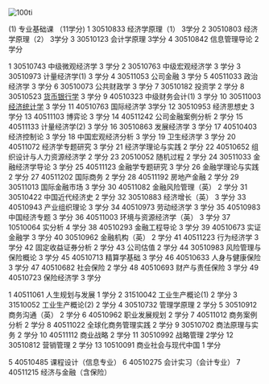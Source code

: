 ![100ti](/Users/oralbayzharylkassyn/Downloads/denisse-leon-544612-unsplash.jpg)

(1) 专业基础课 （11学分) 
1 30510833 经济学原理（1） 3学分 
2 30510803 经济学原理（2） 3学分 
3 30510123 会计学原理 3学分 
4 30510842 信息管理导论 2学分

1 30510743 中级微观经济学 3 学分 
2 30510763 中级宏观经济学 3 学分 
3 30510973 计量经济学(1) 3 学分 
4 30511053 公司金融 3 学分 
5 40511033 政治经济学 3 学分 
6 30510073 公共财政学 3 学分 
7 30510182 投资学 2 学分 
8 30510523  [货币银行学](https://www.baidu.com/s?wd=%E8%B4%A7%E5%B8%81%E9%93%B6%E8%A1%8C%E5%AD%A6&tn=SE_PcZhidaonwhc_ngpagmjz&rsv_dl=gh_pc_zhidao) 3 学分 
9 40510323 中级财务会计(1) 3 学分 
10 30511003  [经济统计学](https://www.baidu.com/s?wd=%E7%BB%8F%E6%B5%8E%E7%BB%9F%E8%AE%A1%E5%AD%A6&tn=SE_PcZhidaonwhc_ngpagmjz&rsv_dl=gh_pc_zhidao) 3 学分 
11 40510763 国际经济学 3学分 
12 30510953 经济思想史 3 学分
13 40511103 博弈论 3 学分
14 40511242 公司金融案例分析 2 学分
15 40511133 计量经济学(2) 3 学分
16 30510863 发展经济学 3 学分
17 40510403 经济控制论 3 学分
18 中国宏观经济分析 3 学分
19 卫生经济学 3 学分
20 40511072 经济学专题研究 3 学分
21 经济学理论与实践 2 学分
22 40510652 组织设计与人力资源经济学 2 学分
23 20510052 随机过程 2 学分
24 30511033 金融经济学导论 3 学分
25 40511123 金融学专题研究 3 学分
26 金融学理论与实践 2 学分
27 40511202 国际商务 2 学分
28 40511192 房地产金融 2 学分
29 30511013 国际金融市场 3 学分
30 40511082 金融风险管理（英） 2 学分
31 30510422 中国近代经济史 2 学分
32 30510883 经济增长（英） 3 学分
33 40510943 产业组织理论 3 学分 
34 40510973 劳动经济学 3 学分 
35 40510983 中国经济专题 3 学分 
36 40511003 环境与资源经济学（英） 3 学分 
37 10510064 实分析 4 学分 
38 40510293 金融工程导论 3 学分 
39 40510673 实证金融学 3 学分 
40 30510962 金融机构（英） 2 学分 
41 40511223 行为经济学 3 学分 
42 固定收益证券分析 2 学分 
43 公司估值 2 学分 
44 30510983 风险管理与保险概论 3 学分 
45 40510713 精算学基础 3 学分 
46 40510633 人身与健康保险 3 学分 
47 40510682 社会保险 2 学分 
48 40510693 财产与责任保险 3 学分 
49 40510723 保险经济学 3 学分 


1 40511061 人生规划与发展 1 学分 
2 31510042 工业生产概论(1) 2 学分 
3 31510052 工业生产概论(2) 2 学分 
4 30510732 管理学原理 2 学分 
5 30510912 商务沟通（英） 2 学分 
6 40510962 职业发展规划 2 学分 
7 40511012 商务案例分析 2 学分 
8 40511022 全球化商务管理实践 2 学分 
9 30510702 商法原理与实务 2 学分 
10 40511112 商业战略 2 学分 
11 30510992 战略管理 2学分 
12 30510812 营销管理 2 学分 
13 10510091 商业社会与现代中国 1 学分 

5 40510485 课程设计（信息专业） 
6 40510275 会计实习（会计专业） 
7 40511215 经济与金融（含保险）